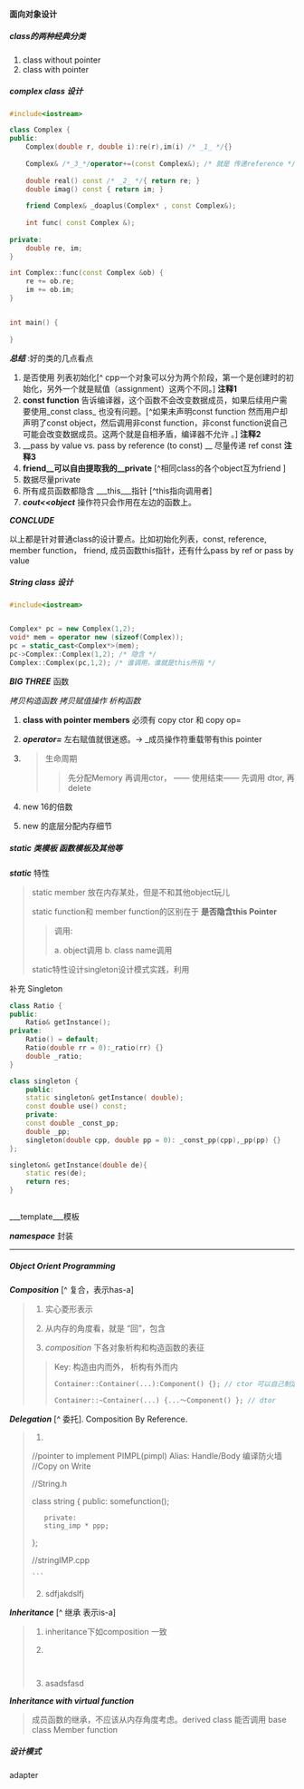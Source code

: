 #### 面向对象设计

##### class的两种经典分类

1. class without pointer
2. class with pointer

##### complex class 设计

~~~c++
#include<iostream>

class Complex {
public:
    Complex(double r, double i):re(r),im(i) /* _1_ */{}
    
    Complex& /*_3_*/operator+=(const Complex&); /* 就是 传递reference */
    
    double real() const /* _2_ */{ return re; }
    double imag() const { return im; }
    
    friend Complex& _doaplus(Complex* , const Complex&); 
    
    int func( const Complex &);
    
private:
    double re, im;
}

int Complex::func(const Complex &ob) {
    re += ob.re;
    im += ob.im;
}


int main() {
    
}


~~~

***总结*** :好的类的几点看点

1. 是否使用 列表初始化[^ cpp一个对象可以分为两个阶段，第一个是创建时的初始化，另外一个就是赋值（assignment）这两个不同。] __注释1__
2. __const function__ 告诉编译器，这个函数不会改变数据成员，如果后续用户需要使用_const class_ 也没有问题。[^如果未声明const function 然而用户却声明了const object，然后调用非const function，非const function说自己可能会改变数据成员。这两个就是自相矛盾，编译器不允许 。] __注释2__
3. __pass by value vs. pass by reference (to const) __ 尽量传递 ref const __注释3__
4.  __friend__可以自由提取我的__private__ [^相同class的各个object互为friend ]
5. 数据尽量private
6. 所有成员函数都隐含 ___this___指针 [^this指向调用者]
7.  ___cout<<object___ 操作符只会作用在左边的函数上。

___CONCLUDE___ 

以上都是针对普通class的设计要点。比如初始化列表，const, reference, member function， friend, 成员函数this指针，还有什么pass by ref or pass by value



##### String class 设计

```c++
#include<iostream>


Complex* pc = new Complex(1,2);
void* mem = operator new (sizeof(Complex));
pc = static_cast<Complex*>(mem);
pc->Complex::Complex(1,2); /* 隐含 */
Complex::Complex(pc,1,2); /* 谁调用，谁就是this所指 */

```

___BIG THREE___ 函数

_拷贝构造函数  拷贝赋值操作  析构函数_ 

1. __class with pointer members__ 必须有 copy ctor 和 copy op=

2.  ___operator=___ 左右赋值就很迷惑。-> _成员操作符重载带有this pointer

3. > 生命周期
   >
   > > 先分配Memory 再调用ctor， —— 使用结束—— 先调用 dtor, 再delete

4. new 16的倍数

5. new 的底层分配内存细节



##### static 类模板 函数模板及其他等

___static___ 特性

> static member 放在内存某处，但是不和其他object玩儿
>
> static function和 member function的区别在于 __是否隐含this Pointer__
>
> > 调用:
> >
> > a. object调用  b. class name调用
>
> static特性设计singleton设计模式实践，利用

补充 Singleton

```c++
class Ratio {
public:
    Ratio& getInstance();
private:
    Ratio() = default;
    Ratio(double rr = 0):_ratio(rr) {}
    double _ratio;
}

class singleton {
    public:
   	static singleton& getInstance( double);
    const double use() const;
   	private:
    const double _const_pp;
    double _pp;
    singleton(double cpp, double pp = 0): _const_pp(cpp),_pp(pp) {}
};

singleton& getInstance(double de){
    static res(de);
    return res;
}



```



___template___模板

___namespace___ 封装



--------

##### Object Orient Programming 

___Composition___ [^ 复合，表示has-a] 

> 1. 实心菱形表示
> 2. 从内存的角度看，就是 “回”，包含
>
> 2. _composition_ 下各对象析构和构造函数的表征
>
> > Key: 构造由内而外， 析构有外而内
> >
> > ```c++
> > Container::Container(...):Component() {}; // ctor 可以自己制定构造方法 但不能顺序
> > 
> > Container::~Container(...) {...～Component() }; // dtor
> > ```

___Delegation___ [^ 委托]. Composition By Reference.

> 1.  ```c++
>    //pointer to implement PIMPL(pimpl) Alias: Handle/Body 编译防火墙
>    //Copy on Write
>    
>    //String.h
>    
>    class string {
>        public:
>        somefunction();
>        
>        private:
>        sting_imp * ppp;
>    };
>    
>    
>    //stringIMP.cpp
>    
>    
>    
>     ```
>
> 2. sdfjakdslfj

___Inheritance___ [^ 继承 表示is-a] 

> 1. inheritance下如composition 一致
>
> 2. ````c++
>    
>    
>    
>    
>    
>    ````
>
> 3. asadsfasd

___Inheritance with virtual function___ 

> 成员函数的继承，不应该从内存角度考虑。derived class 能否调用 base class Member function

##### 设计模式

adapter

